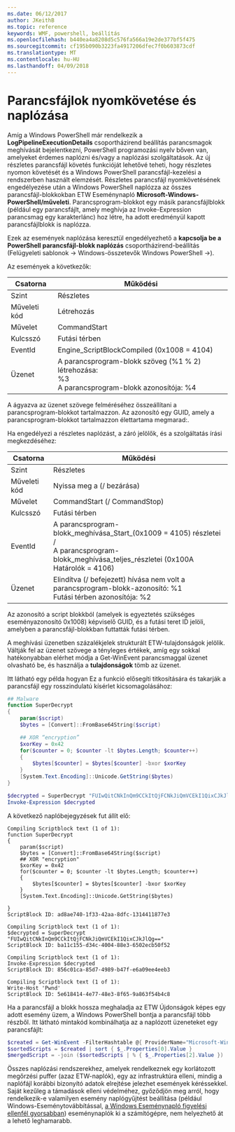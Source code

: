 ```yaml
---
ms.date: 06/12/2017
author: JKeithB
ms.topic: reference
keywords: WMF, powershell, beállítás
ms.openlocfilehash: b440ea4a8208d5c576fa566a19e2de377bf5f475
ms.sourcegitcommit: cf195b090b3223fa4917206dfec7f0b603873cdf
ms.translationtype: MT
ms.contentlocale: hu-HU
ms.lasthandoff: 04/09/2018
---
```

# <a name="script-tracing-and-logging"></a>Parancsfájlok nyomkövetése és naplózása

Amíg a Windows PowerShell már rendelkezik a **LogPipelineExecutionDetails** csoportházirend beállítás parancsmagok meghívását bejelentkezni, PowerShell programozási nyelv bőven van, amelyeket érdemes naplózni és/vagy a naplózási szolgáltatások. Az új részletes parancsfájl követés funkcióját lehetővé teheti, hogy részletes nyomon követését és a Windows PowerShell parancsfájl-kezelési a rendszerben használt elemzését. Részletes parancsfájl nyomkövetésének engedélyezése után a Windows PowerShell naplózza az összes parancsfájl-blokkokban ETW Eseménynapló **Microsoft-Windows-PowerShell/műveleti**. Parancsprogram-blokkot egy másik parancsfájlblokk (például egy parancsfájlt, amely meghívja az Invoke-Expression parancsmag egy karakterlánc) hoz létre, ha adott eredményül kapott parancsfájlblokk is naplózza.

Ezek az események naplózása keresztül engedélyezhető a **kapcsolja be a PowerShell parancsfájl-blokk naplózás** csoportházirend-beállítás (Felügyeleti sablonok -> Windows-összetevők Windows PowerShell ->).

Az események a következők:

| Csatorna | Működési                                 |
|---------|---------------------------------------------|
| Szint   | Részletes                                     |
| Műveleti kód  | Létrehozás                                      |
| Művelet    | CommandStart                                |
| Kulcsszó | Futási térben                                    |
| EventId | Engine_ScriptBlockCompiled (0x1008 = 4104)  |
| Üzenet | A parancsprogram-blokk szöveg (%1 % 2) létrehozása: </br> %3 </br> A parancsprogram-blokk azonosítója: %4 |


A ágyazva az üzenet szövege felméréséhez összeállítani a parancsprogram-blokkot tartalmazzon. Az azonosító egy GUID, amely a parancsprogram-blokkot tartalmazzon élettartama megmarad:.

Ha engedélyezi a részletes naplózást, a záró jelölők, és a szolgáltatás írási megkezdéséhez:

| Csatorna | Működési                                            |
|---------|--------------------------------------------------------|
| Szint   | Részletes                                                |
| Műveleti kód  | Nyissa meg a (/ bezárása)                                         |
| Művelet    | CommandStart (/ CommandStop)                           |
| Kulcsszó | Futási térben                                               |
| EventId | A parancsprogram-blokk\_meghívása\_Start\_(0x1009 = 4105) részletei / </br> A parancsprogram-blokk\_meghívása\_teljes\_részletei (0x100A Határolók = 4106) |
| Üzenet | Elindítva (/ befejezett) hívása nem volt a parancsprogram-blokk-azonosító: %1 </br> Futási térben azonosítója: %2 |

Az azonosító a script blokkból (amelyek is egyeztetés szükséges eseményazonosító 0x1008) képviselő GUID, és a futási teret ID jelöli, amelyben a parancsfájl-blokkban futtatták futási térben.

A meghívási üzenetben százalékjelek strukturált ETW-tulajdonságok jelölik. Váltják fel az üzenet szövege a tényleges értékek, amíg egy sokkal hatékonyabban elérhet módja a Get-WinEvent parancsmaggal üzenet olvasható be, és használja a **tulajdonságok** tömb az üzenet.

Itt látható egy példa hogyan Ez a funkció elősegíti titkosítására és takarják a parancsfájl egy rosszindulatú kísérlet kicsomagolásához:

```powershell
## Malware
function SuperDecrypt
{
    param($script)
    $bytes = [Convert]::FromBase64String($script)

    ## XOR “encryption”
    $xorKey = 0x42
    for($counter = 0; $counter -lt $bytes.Length; $counter++)
    {
        $bytes[$counter] = $bytes[$counter] -bxor $xorKey
    }
    [System.Text.Encoding]::Unicode.GetString($bytes)
}

$decrypted = SuperDecrypt "FUIwQitCNkInQm9CCkItQjFCNkJiQmVCEkI1QixCJkJlQg=="
Invoke-Expression $decrypted
```

A következő naplóbejegyzések fut állít elő:

```
Compiling Scriptblock text (1 of 1):
function SuperDecrypt
{
    param($script)
    $bytes = [Convert]::FromBase64String($script)
    ## XOR "encryption"
    $xorKey = 0x42
    for($counter = 0; $counter -lt $bytes.Length; $counter++)
    {
        $bytes[$counter] = $bytes[$counter] -bxor $xorKey
    }
    [System.Text.Encoding]::Unicode.GetString($bytes)

}
ScriptBlock ID: ad8ae740-1f33-42aa-8dfc-1314411877e3

Compiling Scriptblock text (1 of 1):
$decrypted = SuperDecrypt "FUIwQitCNkInQm9CCkItQjFCNkJiQmVCEkI1QixCJkJlQg=="
ScriptBlock ID: ba11c155-d34c-4004-88e3-6502ecb50f52

Compiling Scriptblock text (1 of 1):
Invoke-Expression $decrypted
ScriptBlock ID: 856c01ca-85d7-4989-b47f-e6a09ee4eeb3

Compiling Scriptblock text (1 of 1):
Write-Host 'Pwnd'
ScriptBlock ID: 5e618414-4e77-48e3-8f65-9a863f54b4c8
```

Ha a parancsfájl a blokk hossza meghaladja az ETW Újdonságok képes egy adott esemény üzem, a Windows PowerShell bontja a parancsfájl több részből. Itt látható mintakód kombinálhatja az a naplózott üzeneteket egy parancsfájlt:

```powershell
$created = Get-WinEvent -FilterHashtable @{ ProviderName="Microsoft-Windows-PowerShell"; Id = 4104 } | Where-Object { $_.<...> }
$sortedScripts = $created | sort { $_.Properties[0].Value }
$mergedScript = -join ($sortedScripts | % { $_.Properties[2].Value })
```

Összes naplózási rendszerekhez, amelyek rendelkeznek egy korlátozott megőrzési puffer (azaz ETW-naplók), egy az infrastruktúra elleni, mindig a naplófájl korábbi bizonyító adatok elrejtése jelezhet események kéréssekkel. Saját kezűleg a támadások elleni védelméhez, győződjön meg arról, hogy rendelkezik-e valamilyen esemény naplógyűjtést beállítása (például Windows-Eseménytovábbítással, [a Windows Eseménynapló figyelési ellenfél gyorsabban](http://www.nsa.gov/ia/_files/app/Spotting_the_Adversary_with_Windows_Event_Log_Monitoring.pdf)) eseménynaplók ki a számítógépre, nem helyezhető át a lehető leghamarabb.